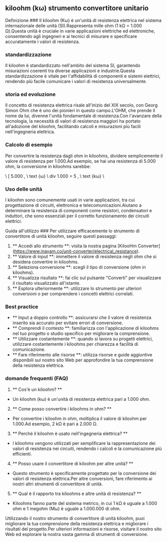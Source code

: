 ## kiloohm (kω) strumento convertitore unitario

Definizione ###
Il kiloohm (Kω) è un'unità di resistenza elettrica nel sistema internazionale delle unità (SI).Rappresenta mille ohm (1 kΩ = 1.000 Ω).Questa unità è cruciale in varie applicazioni elettriche ed elettroniche, consentendo agli ingegneri e ai tecnici di misurare e specificare accuratamente i valori di resistenza.

### standardizzazione
Il kiloohm è standardizzato nell'ambito del sistema SI, garantendo misurazioni coerenti tra diverse applicazioni e industrie.Questa standardizzazione è vitale per l'affidabilità di componenti e sistemi elettrici, rendendo più facile comunicare i valori di resistenza universalmente.

### storia ed evoluzione
Il concetto di resistenza elettrica risale all'inizio del XIX secolo, con Georg Simon Ohm che è uno dei pionieri in questo campo.L'OHM, che prende il nome da lui, divenne l'unità fondamentale di resistenza.Con l'avanzare della tecnologia, la necessità di valori di resistenza maggiori ha portato all'adozione del kiloohm, facilitando calcoli e misurazioni più facili nell'ingegneria elettrica.

### Calcolo di esempio
Per convertire la resistenza dagli ohm in kiloohms, dividere semplicemente il valore di resistenza per 1.000.Ad esempio, se hai una resistenza di 5.000 ohm, la conversione in kiloohms sarebbe:

\ [
5.000 \, \ text {ω} \ div 1.000 = 5 \, \ text {kω}
\

### Uso delle unità
I kiloohm sono comunemente usati in varie applicazioni, tra cui progettazione di circuiti, elettronica e telecomunicazioni.Aiutano a determinare la resistenza di componenti come resistori, condensatori e induttori, che sono essenziali per il corretto funzionamento dei circuiti elettrici.

Guida all'utilizzo ###
Per utilizzare efficacemente lo strumento di convertitore di unità kiloohm, seguire questi passaggi:

1. ** Accedi allo strumento **: visita la nostra pagina [KilooHm Converter] (https://www.inayam.co/unit-converter/electrical_resistance).
2. ** Valore di input **: immettere il valore di resistenza negli ohm che si desidera convertire in kiloohms.
3. ** Seleziona conversione **: scegli il tipo di conversione (ohm in kiloohms).
4. ** Visualizza risultato **: fai clic sul pulsante "Converti" per visualizzare il risultato visualizzato all'istante.
5. ** Esplora ulteriormente **: utilizzare lo strumento per ulteriori conversioni o per comprendere i concetti elettrici correlati.

### Best practice
- ** Input a doppio controllo **: assicurarsi che il valore di resistenza inserito sia accurato per evitare errori di conversione.
- ** Comprendi il contesto **: familiarizza con l'applicazione di kiloohms nel tuo progetto o studio specifico per migliorare la comprensione.
- ** Utilizzare costantemente **: quando si lavora su progetti elettrici, utilizzare costantemente i kiloohms per chiarezza e facilità di comunicazione.
- ** Fare riferimento alle risorse **: utilizza risorse e guide aggiuntive disponibili sul nostro sito Web per approfondire la tua comprensione della resistenza elettrica.

### domande frequenti (FAQ)

1. ** Cos'è un kiloohm? **
- Un kiloohm (kω) è un'unità di resistenza elettrica pari a 1.000 ohm.

2. ** Come posso convertire i kiloohms in ohm? **
- Per convertire i kiloohm in ohm, moltiplica il valore di kiloohm per 1.000.Ad esempio, 2 kΩ è pari a 2.000 Ω.

3. ** Perché il kiloohm è usato nell'ingegneria elettrica? **
- I kiloohms vengono utilizzati per semplificare la rappresentazione dei valori di resistenza nei circuiti, rendendo i calcoli e la comunicazione più efficienti.

4. ** Posso usare il convertitore di kiloohm per altre unità? **
- Questo strumento è specificamente progettato per la conversione dei valori di resistenza elettrica.Per altre conversioni, fare riferimento ai nostri altri strumenti di convertitore di unità.

5. ** Qual è il rapporto tra kiloohms e altre unità di resistenza? **
- Kiloohms fanno parte del sistema metrico, in cui 1 kΩ è uguale a 1.000 ohm e 1 megohm (Mω) è uguale a 1.000.000 di ohm.

Utilizzando il nostro strumento di convertitore di unità kiloohm, puoi migliorare la tua comprensione della resistenza elettrica e migliorare i risultati del progetto.Per ulteriori informazioni e risorse, visitare il nostro sito Web ed esplorare la nostra vasta gamma di strumenti di conversione.